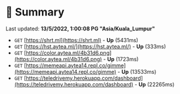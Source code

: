 # 📖 Summary
Last updated: **13/5/2022, 1:00:08 PG "Asia/Kuala_Lumpur"**

- `GET` [https://shrt.ml](https://shrt.ml) - **Up** (5431ms)
- `GET` [https://hst.aytea.ml/](https://hst.aytea.ml/) - **Up** (333ms)
- `GET` [https://color.aytea.ml/4b31d6.png](https://color.aytea.ml/4b31d6.png) - **Up** (1723ms)
- `GET` [https://memeapi.aytea14.repl.co/gimme](https://memeapi.aytea14.repl.co/gimme) - **Up** (13533ms)
- `GET` [https://teledrivemy.herokuapp.com/dashboard](https://teledrivemy.herokuapp.com/dashboard) - **Up** (22265ms)
